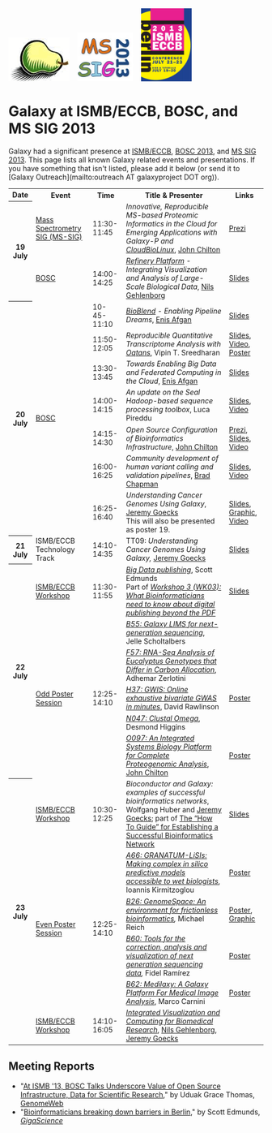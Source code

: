 <div class='center'>
<a href='http://www.open-bio.org/wiki/BOSC_2013'><img src="/src/images/logos/BOSC_logo.png" alt="BOSC 2013" width="120" /></a>&nbsp;&nbsp;&nbsp;
<a href='http://igenomed2.stanford.edu/Proteomics2013_mssig/'><img src="/src/images/logos/MSSIG2013Logo.jpg" alt="MS SIG 2013: Beyond the Proteomics" width="110" /></a>&nbsp;&nbsp;&nbsp;
<a href='http://www.iscb.org/ismbeccb2013'><img src="/src/images/logos/ISMB2013Logo205.png" alt="ISMB/ECCB 2013" width="100" /></a>

# Galaxy at ISMB/ECCB, BOSC, and MS SIG 2013

</div>

Galaxy had a significant presence at [ISMB/ECCB](http://www.iscb.org/ismbeccb2013), [BOSC 2013](http://www.open-bio.org/wiki/BOSC_2013), and [MS SIG 2013](http://igenomed2.stanford.edu/Proteomics2013_mssig/). This page lists all known Galaxy related events and presentations. If you have something that isn't listed, please add it below (or send it to [Galaxy Outreach](mailto:outreach AT galaxyproject DOT org)).

<table>
  <tr class="th" >
    <th> Date </th>
    <th> Event </th>
    <th> Time </th>
    <th> Title & Presenter </th>
    <th> Links </th>
  </tr>
  <tr>
    <th rowspan=2> 19 July </th>
    <td> <a href='http://igenomed2.stanford.edu/Proteomics2013_mssig/'>Mass Spectrometry SIG (MS-SIG)</a> </td>
    <td> 11:30-11:45 </td>
    <td> <em>Innovative, Reproducible MS-based Proteomic Informatics in the Cloud for Emerging Applications with Galaxy-P and <a href='http://cloudbiolinux.org/'>CloudBioLinux</a></em>, <a href='/src/people/john-chilton/index.md'>John Chilton</a> </td>
    <td> <a href='http://prezi.com/t2qs0nsjjxbe/ms-sig-2013-galaxy-p-and-cloudbiolinux/'>Prezi</a> </td>
  </tr>
  <tr>
    <td> <a href='http://www.open-bio.org/wiki/BOSC_2013'>BOSC</a> </td>
    <td> 14:00-14:25 </td>
    <td> <em><a href='http://refinery-platform.org/'>Refinery Platform</a> - Integrating Visualization and Analysis of Large-Scale Biological Data</em>, <a href='http://gehlenborg.com/'>Nils Gehlenborg</a> </td>
    <td> <a href='PLACEHOLDER_ATTACHMENT_URL/src/documents/presentations/2013ISMBRefineryGehlenborg.pdf'>Slides</a> </td>
  </tr>
  <tr>
    <th rowspan=7> 20 July </th>
    <td rowspan=7> <a href='http://www.open-bio.org/wiki/BOSC_2013'>BOSC</a> </td>
    <td> 10-45-11:10 </td>
    <td> <em><a href='http://bioblend.readthedocs.org/en/latest/'>BioBlend</a> - Enabling Pipeline Dreams</em>, <a href='/src/people/enis-afgan/index.md'>Enis Afgan</a> </td>
    <td> <a href='https://s3.amazonaws.com/usecloudman/BOSC2013_BioBlend.pdf'>Slides</a> </td>
  </tr>
  <tr>
    <td> 11:50-12:05 </td>
    <td> <em>Reproducible Quantitative Transcriptome Analysis with <a href='http://oqtans.org/'>Oqtans</a></em>, Vipin T. Sreedharan </td>
    <td> <a href='PLACEHOLDER_ATTACHMENT_URL/src/documents/presentations/2013ISMBOqtansSreedharan.pdf'>Slides</a>, <a href='http://www.youtube.com/watch?v=Q3nmrvS-Z8o'>Video</a>, <a href='PLACEHOLDER_ATTACHMENT_URL/src/documents/posters/2013ISMBOqtansSreedharan.pdf'>Poster</a> </td>
  </tr>
  <tr>
    <td> 13:30-13:45 </td>
    <td> <em>Towards Enabling Big Data and Federated Computing in the Cloud</em>, <a href='/src/people/enis-afgan/index.md'>Enis Afgan</a> </td>
    <td> <a href='https://s3.amazonaws.com/usecloudman/BOSC2013_CloudMan_for_Big_Data.pdf'>Slides</a> </td>
  </tr>
  <tr>
    <td> 14:00-14:15 </td>
    <td> <em>An update on the Seal Hadoop-based sequence processing toolbox</em>, Luca Pireddu </td>
    <td> <a href='http://www.open-bio.org/bosc2013/day2/BOSC2013_Seal_Hadoop_-_Luca_Pireddu.pdf'>Slides</a>, <a href='http://www.youtube.com/watch?v=6QEPMj5AIs4'>Video</a> </td>
  </tr>
  <tr>
    <td> 14:15-14:30 </td>
    <td> <em>Open Source Configuration of Bioinformatics Infrastructure</em>, <a href='/src/people/john-chilton/index.md'>John Chilton</a> </td>
    <td> <a href='http://prezi.com/-6pt2bwiswad/open-source-configuration-of-bioinformatics-infrastructure/'>Prezi</a>, <a href='http://www.open-bio.org/bosc2013/day2/BOSC2013_Infrastructure_-_John_Chilton.pdf'>Slides</a>, <a href='http://www.youtube.com/watch?v=WoiNyaFVOeE'>Video</a> </td>
  </tr>
  <tr>
    <td> 16:00-16:25 </td>
    <td> <em>Community development of human variant calling and validation pipelines</em>, <a href='http://bcbio.wordpress.com/'>Brad Chapman</a> </td>
    <td> <a href='http://chapmanb.github.io/bcbb/talks/bosc2013_bcbio_nextgen/chapmanb_bosc2013_bcbio.html#/'>Slides</a>, <a href='http://www.youtube.com/watch?v=dT5UEU0xF1Q'>Video</a> </td>
  </tr>
  <tr>
    <td> 16:25-16:40 </td>
    <td> <em>Understanding Cancer Genomes Using Galaxy</em>, <a href='/src/people/jeremy-goecks/index.md'>Jeremy Goecks</a><div class='indent'>This will also be presented as poster 19.</div> </td>
    <td> <a href='PLACEHOLDER_ATTACHMENT_URL/src/documents/presentations/2013BOSCGoecks_UnderstandingCancerGenomes.pdf'>Slides</a>, <a href='http://www.flickr.com/photos/97823772@N02/9367536447/'>Graphic</a>, <a href='http://www.youtube.com/watch?v=zoSYCLycpMk'>Video</a> </td>
  </tr>
  <tr>
    <th> 21 July </th>
    <td> ISMB/ECCB Technology Track </td>
    <td> 14:10-14:35 </td>
    <td> TT09: <em>Understanding Cancer Genomes Using Galaxy,</em> <a href='/src/people/jeremy-goecks/index.md'>Jeremy Goecks</a> </td>
    <td> <a href='PLACEHOLDER_ATTACHMENT_URL/src/documents/presentations/2013ISMBGoecks_UnderstandingCancerGenomes.pdf'>Slides</a> </td>
  </tr>
  <tr>
    <th rowspan=6> 22 July </th>
    <td> <a href='http://www.iscb.org/cms_addon/conferences/ismbeccb2013/workshops.php'>ISMB/ECCB Workshop</a> </td>
    <td> 11:30-11:55 </td>
    <td> <em><a href='http://www.iscb.org/cms_addon/conferences/ismbeccb2013/workshops.php#WK03'>Big Data publishing</a></em>, Scott Edmunds <div class='indent'>Part of <em><a href='http://www.iscb.org/cms_addon/conferences/ismbeccb2013/workshops.php#WK03'>Workshop 3 (WK03): What Bioinformaticians need to know about digital publishing beyond the PDF</a></em> </div></td>
    <td> <a href='http://www.slideshare.net/GigaScience/scott-edmunds-ismb-talk-on-big-data-publishing'>Slides</a> </td>
  </tr>
  <tr>
    <td rowspan=5> <a href='http://www.iscb.org/cms_addon/conferences/ismbeccb2013/posterlist.php'>Odd Poster Session</a> </td>
    <td rowspan=5> 12:25-14:10 </td>
    <td> <em><a href='http://www.iscb.org/cms_addon/conferences/ismbeccb2013/posterlist.php?cat=B#B55'>B55: Galaxy LIMS for next-generation sequencing</a></em>, Jelle Scholtalbers </td>
    <td> </td>
  </tr>
  <tr>
    <td> <em><a href='http://www.iscb.org/cms_addon/conferences/ismbeccb2013/posterlist.php?cat=F#F57'>F57: RNA-Seq Analysis of Eucalyptus Genotypes that Differ in Carbon Allocation</a></em>, Adhemar Zerlotini </td>
    <td> </td>
  </tr>
  <tr>
    <td> <em><a href='http://www.iscb.org/cms_addon/conferences/ismbeccb2013/posterlist.php?cat=H#H37'>H37: GWIS: Online exhaustive bivariate GWAS in minutes</a></em>, David Rawlinson </td>
    <td> <a href='PLACEHOLDER_ATTACHMENT_URL/src/documents/presentations/2013ISMBRawlinsonGWIS.pdf'>Poster</a> </td>
  </tr>
  <tr>
    <td> <em><a href='http://www.iscb.org/cms_addon/conferences/ismbeccb2013/posterlist.php?cat=N#N047'>N047: Clustal Omega</a></em>, Desmond Higgins </td>
    <td> </td>
  </tr>
  <tr>
    <td> <em><a href='http://www.iscb.org/cms_addon/conferences/ismbeccb2013/posterlist.php?cat=O#O097'>O097: An Integrated Systems Biology Platform for Complete Proteogenomic Analysis</a></em>, <a href='/src/people/john-chilton/index.md'>John Chilton</a> </td>
    <td> <a href='PLACEHOLDER_ATTACHMENT_URL/src/documents/posters/2013ISMBProteoGenomicsChilton.pdf'>Poster</a> </td>
  </tr>
  <tr>
    <th rowspan=6> 23 July </th>
    <td> <a href='http://www.iscb.org/cms_addon/conferences/ismbeccb2013/workshops.php'>ISMB/ECCB Workshop</a> </td>
    <td> 10:30-12:25 </td>
    <td> <em>Bioconductor and Galaxy: examples of successful bioinformatics networks</em>, Wolfgang Huber and <a href='/src/people/jeremy-goecks/index.md'>Jeremy Goecks</a>; part of  <a href='http://www.iscb.org/cms_addon/conferences/ismbeccb2013/workshops.php#WK05'>The “How To Guide” for Establishing a Successful Bioinformatics Network</a> </td>
    <td> <a href='PLACEHOLDER_ATTACHMENT_URL/src/documents/presentations/2013ISMBGoecks_BioinformaticsNetworks.pdf'>Slides</a> </td>
  </tr>
  <tr>
    <td rowspan=4> <a href='http://www.iscb.org/cms_addon/conferences/ismbeccb2013/posterlist.php'>Even Poster Session</a> </td>
    <td rowspan=4> 12:25-14:10 </td>
    <td> <em><a href='http://www.iscb.org/cms_addon/conferences/ismbeccb2013/posterlist.php?cat=A#A66'>A66: GRANATUM-LiSIs: Making complex in silico predictive models accessible to wet biologists</a></em>, Ioannis Kirmitzoglou  </td>
    <td> <a href='PLACEHOLDER_ATTACHMENT_URL/src/documents/posters/2013ISMBGranatumLiSIsKirmitzoglou.pdf'>Poster</a> </td>
  </tr>
  <tr>
    <td> <em><a href='http://www.iscb.org/cms_addon/conferences/ismbeccb2013/posterlist.php?cat=B#B26'>B26: GenomeSpace: An environment for frictionless bioinformatics</a>,</em> Michael Reich </td>
    <td> <a href='/src/documents/presentations/2013ISMBGenomeSpaceReich.pdf'>Poster</a>, <a href='http://www.flickr.com/photos/97823772@N02/9367536363/'>Graphic</a> </td>
  </tr>
  <tr>
    <td> <em><a href='http://www.iscb.org/cms_addon/conferences/ismbeccb2013/posterlist.php?cat=B#B60'>B60: Tools for the correction, analysis and visualization of next generation sequencing data</a>,</em> Fidel Ramírez </td>
    <td> <a href='PLACEHOLDER_ATTACHMENT_URL/src/documents/posters/2013ISMBDeepToolsRamirez.pdf'>Poster</a> </td>
  </tr>
  <tr>
    <td> <em><a href='http://www.iscb.org/cms_addon/conferences/ismbeccb2013/posterlist.php?cat=B#B62'>B62: Medilaxy: A Galaxy Platform For Medical Image Analysis</a></em>, Marco Carnini </td>
    <td> <a href='PLACEHOLDER_ATTACHMENT_URL/src/documents/posters/2013ISMB_MedilaxyCarnini.pdf'>Poster</a> </td>
  </tr>
  <tr>
    <td> <a href='http://www.iscb.org/cms_addon/conferences/ismbeccb2013/workshops.php'>ISMB/ECCB Workshop</a> </td>
    <td> 14:10-16:05 </td>
    <td> <em><a href='http://www.iscb.org/cms_addon/conferences/ismbeccb2013/workshops.php#WK06'>Integrated Visualization and Computing for Biomedical Research</a></em>, <a href='http://gehlenborg.com/'>Nils Gehlenborg</a>, <a href='/src/people/jeremy-goecks/index.md'>Jeremy Goecks</a> </td>
    <td> </td>
  </tr>
</table>


## Meeting Reports

* "[At ISMB '13, BOSC Talks Underscore Value of Open Source Infrastructure, Data for Scientific Research](http://www.genomeweb.com/informatics/ismb-13-bosc-talks-underscore-value-open-source-infrastructure-data-scientific-r)," by Uduak Grace Thomas, [GenomeWeb](http://genomeweb.com)
* "[Bioinformaticians breaking down barriers in Berlin](http://blogs.biomedcentral.com/gigablog/2013/08/01/bioinformaticians-breaking-down-barriers-in-berlin/)," by Scott Edmunds, *[GigaScience](http://www.gigasciencejournal.com/)*

